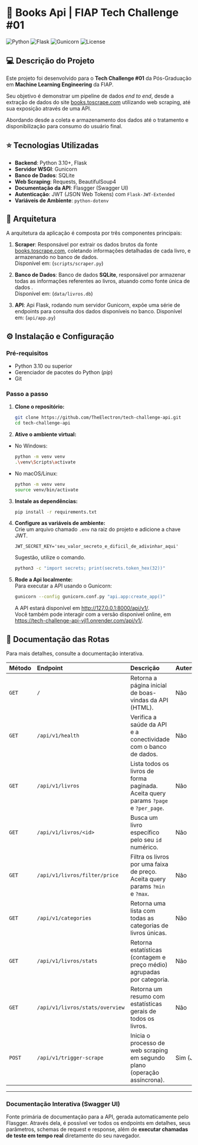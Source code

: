 # 📖  Books Api | FIAP Tech Challenge #01 

![Python](https://img.shields.io/badge/python-3.10+-blue.svg)
![Flask](https://img.shields.io/badge/flask-2.x-black.svg)
![Gunicorn](https://img.shields.io/badge/gunicorn-21.x-green.svg)
![License](https://img.shields.io/badge/license-MIT-lightgrey.svg)

## 💻 Descrição do Projeto

Este projeto foi desenvolvido para o **Tech Challenge #01** da Pós-Graduação em  **Machine Learning Engineering** da FIAP. 

Seu objetivo é demonstrar um pipeline de dados *end to end*, desde a extração de dados do site [books.toscrape.com](http://books.toscrape.com/) utilizando web scraping, até sua exposição através de uma API. 

Abordando desde a coleta e armazenamento dos dados até o tratamento e disponibilização para consumo do usuário final.

## ⭐ Tecnologias Utilizadas

* **Backend**: Python 3.10+, Flask
* **Servidor WSGI**: Gunicorn
* **Banco de Dados**: SQLite
* **Web Scraping**: Requests, BeautifulSoup4
* **Documentação da API**: Flasgger (Swagger UI)
* **Autenticação**: JWT (JSON Web Tokens) com `Flask-JWT-Extended`
* **Variáveis de Ambiente**: `python-dotenv`

## 🏢 Arquitetura

<!-- ![Diagrama de Arquitetura](tech_chalenge_arquitetura.png) -->

A arquitetura da aplicação é composta por três componentes principais:

1.  **Scraper**:  Responsável por extrair os dados brutos da fonte [books.toscrape.com](http://books.toscrape.com/), coletando informações detalhadas de cada livro, e armazenando no banco de dados. \
Disponível em: (`scripts/scraper.py`)

2.  **Banco de Dados**: Banco de dados **SQLite**, responsável por armazenar todas as informações referentes ao livros, atuando como fonte única de dados . \
Disponível em: (`data/livros.db`)

3.  **API**: Api Flask, rodando num servidor Gunicorn, expõe uma série de endpoints para consulta dos dados disponíveis no banco.
Disponível em: (`api/app.py`)

## ⚙️ Instalação e Configuração

### Pré-requisitos
* Python 3.10 ou superior
* Gerenciador de pacotes do Python (*pip*)
* Git

### Passo a passo

1.  **Clone o repositório:**
    ```bash
    git clone https://github.com/TheElectron/tech-challenge-api.git
    cd tech-challenge-api
    ```

2.  **Ative o ambiente virtual:**  
* No Windows:  
    ```bash
    python -m venv venv
    .\venv\Scripts\activate
    ```

* No macOS/Linux:
    ```bash
    python -m venv venv
    source venv/bin/activate
    ``` 
    

3.  **Instale as dependências:**
    ```bash
    pip install -r requirements.txt
    ```

4.  **Configure as variáveis de ambiente:**  
    Crie um arquivo chamado `.env` na raiz do projeto e adicione a chave JWT.
    ```
    JWT_SECRET_KEY='seu_valor_secreto_e_dificil_de_adivinhar_aqui'
    ```
    Sugestão, utilize o comando.
    ```bash
    python3 -c "import secrets; print(secrets.token_hex(32))"
    ```

5. **Rode a Api localmente:**  
    Para executar a API usando o Gunicorn:
    ```bash
    gunicorn --config gunicorn.conf.py "api.app:create_app()"
    ```
    A API estará disponível em http://127.0.0.1:8000/api/v1/.  
    Você também pode interagir com a versão disponivel online,
    em https://tech-challenge-api-vjl1.onrender.com/api/v1/.

## 📖 Documentação das Rotas

Para mais detalhes, consulte a documentação interativa.

| Método | Endpoint | Descrição | Autenticação |
| :--- | :--- | :--- | :--- |
| `GET` | `/` | Retorna a página inicial de boas-vindas da API (HTML). | Não |
| `GET` | `/api/v1/health` | Verifica a saúde da API e a conectividade com o banco de dados. | Não |
| `GET` | `/api/v1/livros` | Lista todos os livros de forma paginada. Aceita query params `?page` e `?per_page`. | Não |
| `GET` | `/api/v1/livros/<id>` | Busca um livro específico pelo seu `id` numérico. | Não |
| `GET` | `/api/v1/livros/filter/price` | Filtra os livros por uma faixa de preço. Aceita query params `?min` e `?max`. | Não |
| `GET` | `/api/v1/categories` | Retorna uma lista com todas as categorias de livros únicas. | Não |
| `GET` | `/api/v1/livros/stats` | Retorna estatísticas (contagem e preço médio) agrupadas por categoria. | Não |
| `GET` | `/api/v1/livros/stats/overview` | Retorna um resumo com estatísticas gerais de todos os livros. | Não |
| `POST` | `/api/v1/trigger-scrape` | Inicia o processo de web scraping em segundo plano (operação assíncrona). | Sim (JWT) |
---

### Documentação Interativa (Swagger UI)

Fonte primária de documentação para a API, gerada automaticamente pelo Flasgger. Através dela, é possível ver todos os endpoints em detalhes, seus parâmetros, schemas de request e response, além de **executar chamadas de teste em tempo real** diretamente do seu navegador.



